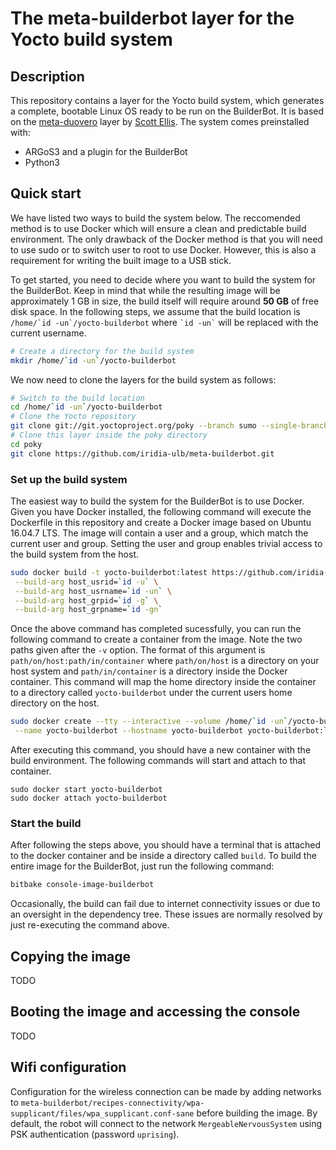 # The meta-builderbot layer for the Yocto build system

## Description
This repository contains a layer for the Yocto build system, which generates a complete, bootable Linux OS ready to be run on the BuilderBot. It is based on the [meta-duovero](https://github.com/jumpnow/meta-duovero) layer by [Scott Ellis](mailto:scott@jumpnowtek.com). The system comes preinstalled with:
- ARGoS3 and a plugin for the BuilderBot
- Python3

## Quick start
We have listed two ways to build the system below. The reccomended method is to use Docker which will ensure a clean and predictable build environment. The only drawback of the Docker method is that you will need to use sudo or to switch user to root to use Docker. However, this is also a requirement for writing the built image to a USB stick.

To get started, you need to decide where you want to build the system for the BuilderBot. Keep in mind that while the resulting image will be approximately 1 GB in size, the build itself will require around **50 GB** of free disk space. In the following steps, we assume that the build location is ``/home/`id -un`/yocto-builderbot`` where `` `id -un` `` will be replaced with the current username.
```bash
# Create a directory for the build system
mkdir /home/`id -un`/yocto-builderbot
```

We now need to clone the layers for the build system as follows:
```bash
# Switch to the build location
cd /home/`id -un`/yocto-builderbot
# Clone the Yocto repository
git clone git://git.yoctoproject.org/poky --branch sumo --single-branch
# Clone this layer inside the poky directory
cd poky
git clone https://github.com/iridia-ulb/meta-builderbot.git
```

### Set up the build system
The easiest way to build the system for the BuilderBot is to use Docker. Given you have Docker installed, the following command will execute the Dockerfile in this repository and create a Docker image based on Ubuntu 16.04.7 LTS. The image will contain a user and a group, which match the current user and group. Setting the user and group enables trivial access to the build system from the host.
```bash
sudo docker build -t yocto-builderbot:latest https://github.com/iridia-ulb/meta-builderbot.git#:docker \
 --build-arg host_usrid=`id -u` \
 --build-arg host_usrname=`id -un` \
 --build-arg host_grpid=`id -g` \
 --build-arg host_grpname=`id -gn`
```
Once the above command has completed sucessfully, you can run the following command to create a container from the image. Note the two paths given after the `-v` option. The format of this argument is `path/on/host:path/in/container` where `path/on/host` is a directory on your host system and `path/in/container` is a directory inside the Docker container. This command will map the home directory inside the container to a directory called `yocto-builderbot` under the current users home directory on the host.
```bash
sudo docker create --tty --interactive --volume /home/`id -un`/yocto-builderbot:/home/`id -un` \
 --name yocto-builderbot --hostname yocto-builderbot yocto-builderbot:latest
```
After executing this command, you should have a new container with the build environment. The following commands will start and attach to that container.

```
sudo docker start yocto-builderbot
sudo docker attach yocto-builderbot
```


### Start the build
After following the steps above, you should have a terminal that is attached to the docker container and be inside a directory called `build`. To build the entire image for the BuilderBot, just run the following command:
```bash
bitbake console-image-builderbot
```

Occasionally, the build can fail due to internet connectivity issues or due to an oversight in the dependency tree. These issues are normally resolved by just re-executing the command above.

## Copying the image
TODO

## Booting the image and accessing the console
TODO

## Wifi configuration
Configuration for the wireless connection can be made by adding networks to `meta-builderbot/recipes-connectivity/wpa-supplicant/files/wpa_supplicant.conf-sane` before building the image. By default, the robot will connect to the network `MergeableNervousSystem` using PSK authentication (password `uprising`).



